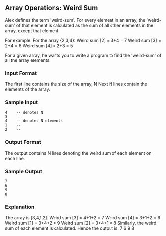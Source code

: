 ## Array Operations: Weird Sum

Alex defines the term 'weird-sum'.
For every element in an array, the 'weird-sum' of that element is calculated as the sum of all other elements in the array, except that element.
 
For example: For the array {2,3,4}:
Weird sum [2] = 3+4 = 7
Weird sum [3] = 2+4 = 6
Weird sum [4] = 2+3 = 5
 
For a given array, he wants you to write a program to find the 'weird-sum' of all the array elements.

### Input Format
The first line contains the size of the array, N
Next N lines contain the elements of the array.

### Sample Input
```
4    -- denotes N
3    --
4    -- denotes N elements
1    --
2    --
```  

### Output Format
The output contains N lines denoting the weird sum of each element on each line.
 
### Sample Output
```
7
6
9
8
```

### Explanation

The array is [3,4,1,2]. 
Weird sum [3] = 4+1+2 = 7 
Weird sum [4] = 3+1+2 = 6 
Weird sum [1] = 3+4+2 = 9 
Weird sum [2] = 3+4+1 = 8 
Similarly, the weird sum of each element is calculated.
Hence the output is:
7
6
9
8
 
